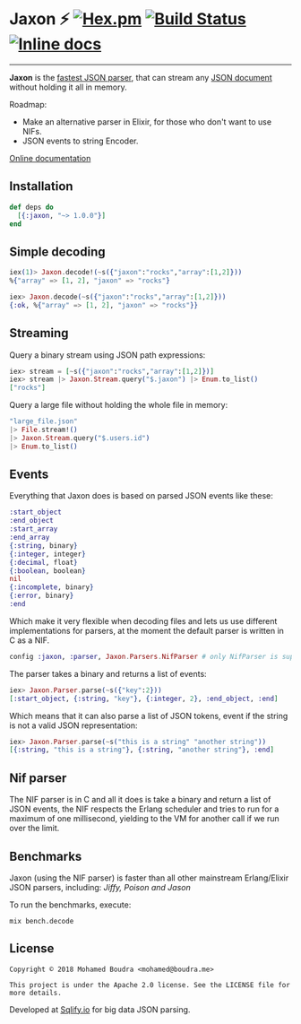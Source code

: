 # Jaxon :zap: [![Hex.pm](https://img.shields.io/hexpm/v/jaxon.svg)](https://hex.pm/packages/jaxon) [![Build Status](https://travis-ci.org/boudra/jaxon.svg?branch=master)](https://travis-ci.org/boudra/jaxon) [![Inline docs](http://inch-ci.org/github/boudra/jaxon.svg)](http://inch-ci.org/github/boudra/jaxon)

------------------------------------

**Jaxon** is the [fastest JSON parser](#benchmarks), that can stream any [JSON document](#streaming) without holding it all in memory.

Roadmap:

* Make an alternative parser in Elixir, for those who don't want to use NIFs.
* JSON events to string Encoder.

[Online documentation](https://hexdocs.pm/jaxon/)

## Installation

```elixir
def deps do
  [{:jaxon, "~> 1.0.0"}]
end
```

## Simple decoding

```elixir
iex(1)> Jaxon.decode!(~s({"jaxon":"rocks","array":[1,2]}))
%{"array" => [1, 2], "jaxon" => "rocks"}
```

```elixir
iex> Jaxon.decode(~s({"jaxon":"rocks","array":[1,2]}))
{:ok, %{"array" => [1, 2], "jaxon" => "rocks"}}
```

## Streaming

Query a binary stream using JSON path expressions:

```elixir
iex> stream = [~s({"jaxon":"rocks","array":[1,2]})]
iex> stream |> Jaxon.Stream.query("$.jaxon") |> Enum.to_list()
["rocks"]
```

Query a large file without holding the whole file in memory:

```elixir
"large_file.json"
|> File.stream!()
|> Jaxon.Stream.query("$.users.id")
|> Enum.to_list()
```

## Events

Everything that Jaxon does is based on parsed JSON events like these:

```elixir
:start_object
:end_object
:start_array
:end_array
{:string, binary}
{:integer, integer}
{:decimal, float}
{:boolean, boolean}
nil
{:incomplete, binary}
{:error, binary}
:end
```

Which make it very flexible when decoding files and lets us use different implementations for parsers, at the moment the default parser is written in C as a NIF.

```elixir
config :jaxon, :parser, Jaxon.Parsers.NifParser # only NifParser is supported at the moment
```

The parser takes a binary and returns a list of events:

```elixir
iex> Jaxon.Parser.parse(~s({"key":2}))
[:start_object, {:string, "key"}, {:integer, 2}, :end_object, :end]
```

Which means that it can also parse a list of JSON tokens, event if the string is not a valid JSON representation:

```elixir
iex> Jaxon.Parser.parse(~s("this is a string" "another string"))
[{:string, "this is a string"}, {:string, "another string"}, :end]
```

## Nif parser

The NIF parser is in C and all it does is take a binary and return a list of JSON events, the NIF respects the Erlang scheduler and tries to run for a maximum of one millisecond, yielding to the VM for another call if we run over the limit.

## Benchmarks

Jaxon (using the NIF parser) is faster than all other mainstream Erlang/Elixir JSON parsers, including: _Jiffy, Poison and Jason_

To run the benchmarks, execute:

```shell
mix bench.decode
```

## License

```
Copyright © 2018 Mohamed Boudra <mohamed@boudra.me>

This project is under the Apache 2.0 license. See the LICENSE file for more details.
```

Developed at [Sqlify.io](https://sqlify.io) for big data JSON parsing.
